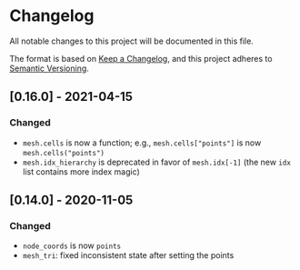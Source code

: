# Changelog
All notable changes to this project will be documented in this file.

The format is based on [Keep a Changelog](https://keepachangelog.com/en/1.0.0/),
and this project adheres to [Semantic Versioning](https://semver.org/spec/v2.0.0.html).

## [0.16.0] - 2021-04-15
### Changed
- `mesh.cells` is now a function; e.g., `mesh.cells["points"]` is now
  `mesh.cells("points")`
- `mesh.idx_hierarchy` is deprecated in favor of `mesh.idx[-1]` (the new `idx` list
  contains more index magic)


## [0.14.0] - 2020-11-05
### Changed
- `node_coords` is now `points`
- `mesh_tri`: fixed inconsistent state after setting the points
